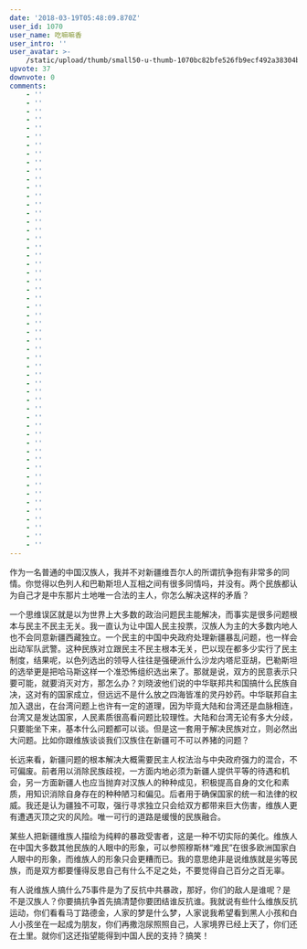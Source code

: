 ```yaml
---
date: '2018-03-19T05:48:09.870Z'
user_id: 1070
user_name: 吃嘛嘛香
user_intro: ''
user_avatar: >-
    /static/upload/thumb/small50-u-thumb-1070bc82bfe526fb9ecf492a38304bc0c434bd8a0ed5.png
upvote: 37
downvote: 0
comments:
    - ''
    - ''
    - ''
    - ''
    - ''
    - ''
    - ''
    - ''
    - ''
    - ''
    - ''
    - ''
    - ''
    - ''
    - ''
    - ''
    - ''
    - ''
    - ''
    - ''
    - ''
    - ''
    - ''
    - ''
    - ''
    - ''
    - ''
    - ''
    - ''
    - ''
    - ''
    - ''
    - ''
    - ''
    - ''
    - ''
    - ''
    - ''
    - ''
    - ''
    - ''
    - ''
    - ''
    - ''
    - ''
    - ''
    - ''
    - ''
    - ''
    - ''
    - ''
    - ''
    - ''
    - ''
---
```


作为一名普通的中国汉族人，我并不对新疆维吾尔人的所谓抗争抱有非常多的同情。你觉得以色列人和巴勒斯坦人互相之间有很多同情吗，并没有。两个民族都认为自己才是中东那片土地唯一合法的主人，你怎么解决这样的矛盾？

一个思维误区就是以为世界上大多数的政治问题民主能解决，而事实是很多问题根本与民主不民主无关。我一直认为让中国人民主投票，汉族人为主的大多数内地人也不会同意新疆西藏独立。一个民主的中国中央政府处理新疆暴乱问题，也一样会出动军队武警。这种民族对立跟民主不民主根本无关，巴以现在都多少实行了民主制度，结果呢，以色列选出的领导人往往是强硬派什么沙龙内塔尼亚胡，巴勒斯坦的选举更是把哈马斯这样一个准恐怖组织选出来了。那就是说，双方的民意表示只要可能，就要消灭对方，那怎么办？刘晓波他们说的中华联邦共和国搞什么民族自决，这对有的国家成立，但远远不是什么放之四海皆准的灵丹妙药。中华联邦自主加入退出，在台湾问题上也许有一定的道理，因为毕竟大陆和台湾还是血脉相连，台湾又是发达国家，人民素质很高看问题比较理性。大陆和台湾无论有多大分歧，只要能坐下来，基本什么问题都可以谈。但是这一套用于解决民族对立，则必然出大问题。比如你跟维族谈谈我们汉族住在新疆可不可以养猪的问题？

长远来看，新疆问题的根本解决大概需要民主人权法治与中央政府强力的混合，不可偏废。前者用以消除民族歧视，一方面内地必须为新疆人提供平等的待遇和机会，另一方面新疆人也应当抛弃对汉族人的种种成见，积极提高自身的文化和素质，用知识消除自身存在的种种陋习和偏见。后者用于确保国家的统一和法律的权威。我还是认为疆独不可取，强行寻求独立只会给双方都带来巨大伤害，维族人更有遭遇灭顶之灾的风险。唯一可行的道路是缓慢的民族融合。

某些人把新疆维族人描绘为纯粹的暴政受害者，这是一种不切实际的美化。维族人在中国大多数其他民族的人眼中的形象，可以参照穆斯林“难民”在很多欧洲国家白人眼中的形象，而维族人的形象只会更糟而已。我的意思绝非是说维族就是劣等民族，而是双方都要懂得反思自己有什么不足之处，不要觉得自己百分之百无辜。

有人说维族人搞什么75事件是为了反抗中共暴政，那好，你们的敌人是谁呢？是不是汉族人？你要搞抗争首先搞清楚你要团结谁反抗谁。我就说有些什么维族反抗运动，你们看看马丁路德金，人家的梦是什么梦，人家说我希望看到黑人小孩和白人小孩坐在一起成为朋友，你们再撒泡尿照照自己，人家境界已经上天了，你们还在土里。就你们这还指望能得到中国人民的支持？搞笑！
